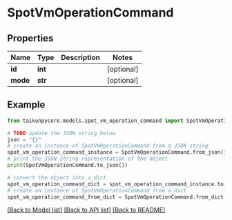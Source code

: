 # SpotVmOperationCommand


## Properties

Name | Type | Description | Notes
------------ | ------------- | ------------- | -------------
**id** | **int** |  | [optional] 
**mode** | **str** |  | [optional] 

## Example

```python
from taikunpycore.models.spot_vm_operation_command import SpotVmOperationCommand

# TODO update the JSON string below
json = "{}"
# create an instance of SpotVmOperationCommand from a JSON string
spot_vm_operation_command_instance = SpotVmOperationCommand.from_json(json)
# print the JSON string representation of the object
print(SpotVmOperationCommand.to_json())

# convert the object into a dict
spot_vm_operation_command_dict = spot_vm_operation_command_instance.to_dict()
# create an instance of SpotVmOperationCommand from a dict
spot_vm_operation_command_from_dict = SpotVmOperationCommand.from_dict(spot_vm_operation_command_dict)
```
[[Back to Model list]](../README.md#documentation-for-models) [[Back to API list]](../README.md#documentation-for-api-endpoints) [[Back to README]](../README.md)


